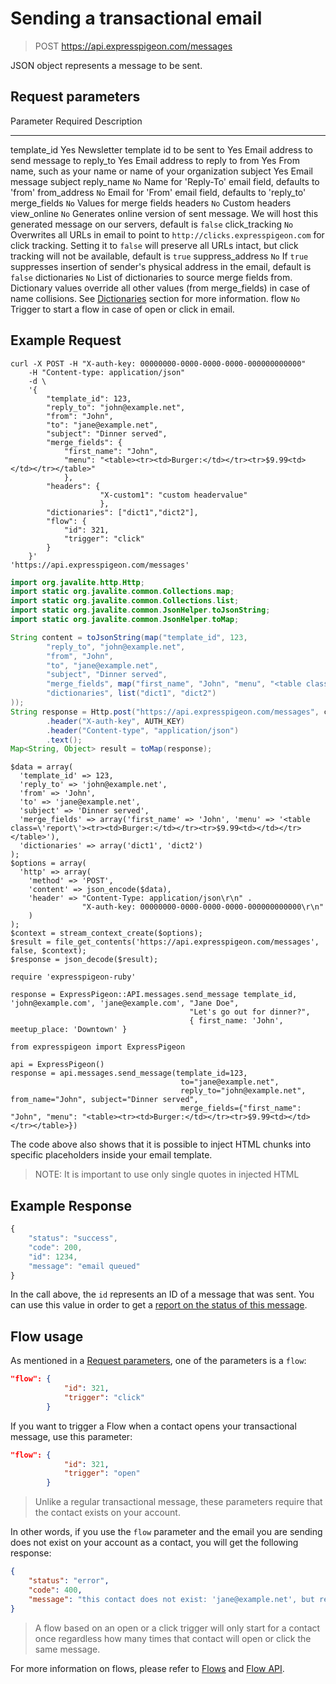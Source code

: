 
# Sending a transactional email

> POST https://api.expresspigeon.com/messages

JSON object represents a message to be sent.

## Request parameters

Parameter          Required               Description
-------------      --------------------   --------------------------------
template_id        Yes                    Newsletter template id to be sent
to                 Yes                    Email address to send message to
reply_to           Yes                    Email address to reply to
from               Yes                    From name, such as your name or name of your organization
subject            Yes                    Email message subject
reply_name         `No`                   Name for 'Reply-To' email field, defaults to 'from'
from_address       `No`                   Email for 'From' email field, defaults to 'reply_to'
merge_fields       `No`                   Values for merge fields
headers            `No`                   Custom headers
view_online        `No`                   Generates online version of sent message. We will host this generated message on our servers, default is `false`
click_tracking     `No`                   Overwrites all URLs in email to point to `http://clicks.expresspigeon.com` for click tracking. Setting it to `false` will preserve all URLs intact, but click tracking will not be available, default is `true`
suppress_address   `No`                   If `true` suppresses insertion of sender's physical address in the email, default is `false`
dictionaries       `No`                   List of dictionaries to source merge fields from. Dictionary values override all other values (from merge_fields) in case of name collisions. See [Dictionaries](/kb/dictionaries) section for more information.
flow               `No`                   Trigger to start a flow in case of open or click in email.

## Example Request

<div class="tab-content">

<div role="tabpanel" data-language="curl" class="tab-pane active">

~~~~ {.prettyprint .numberLines}
curl -X POST -H "X-auth-key: 00000000-0000-0000-0000-000000000000"
    -H "Content-type: application/json"
    -d \
    '{
        "template_id": 123,
        "reply_to": "john@example.net",
        "from": "John",
        "to": "jane@example.net",
        "subject": "Dinner served",
        "merge_fields": {
            "first_name": "John",
            "menu": "<table><tr><td>Burger:</td></tr><tr>$9.99<td></td></tr></table>"
            },
        "headers": {
                    "X-custom1": "custom headervalue"
                    },
        "dictionaries": ["dict1","dict2"],
        "flow": {
            "id": 321, 
            "trigger": "click"
        }
    }'
'https://api.expresspigeon.com/messages'
~~~~

</div>

<div role="tabpanel" data-language="java" class="tab-pane">

~~~~ {.java .numberLines}
import org.javalite.http.Http;
import static org.javalite.common.Collections.map;
import static org.javalite.common.Collections.list;
import static org.javalite.common.JsonHelper.toJsonString;
import static org.javalite.common.JsonHelper.toMap;

String content = toJsonString(map("template_id", 123,
        "reply_to", "john@example.net",
        "from", "John",
        "to", "jane@example.net",
        "subject", "Dinner served",
        "merge_fields", map("first_name", "John", "menu", "<table class='report'><tr><td>Burger:</td></tr><tr>$9.99<td></td></tr></table>"),
        "dictionaries", list("dict1", "dict2")
));
String response = Http.post("https://api.expresspigeon.com/messages", content)
        .header("X-auth-key", AUTH_KEY)
        .header("Content-type", "application/json")
        .text();
Map<String, Object> result = toMap(response);
~~~~

</div>

<div role="tabpanel" data-language="php" class="tab-pane">

~~~~ {.php .numberLines}
$data = array(
  'template_id' => 123,
  'reply_to' => 'john@example.net',
  'from' => 'John',
  'to' => 'jane@example.net',
  'subject' => 'Dinner served',
  'merge_fields' => array('first_name' => 'John', 'menu' => '<table class=\'report\'><tr><td>Burger:</td></tr><tr>$9.99<td></td></tr></table>'),
  'dictionaries' => array('dict1', 'dict2')
);
$options = array(
  'http' => array(
    'method' => 'POST',
    'content' => json_encode($data),
    'header' => "Content-Type: application/json\r\n" .
                "X-auth-key: 00000000-0000-0000-0000-000000000000\r\n"
    )
);
$context = stream_context_create($options);
$result = file_get_contents('https://api.expresspigeon.com/messages', false, $context);
$response = json_decode($result);
~~~~

</div>

<div role="tabpanel" data-language="ruby" class="tab-pane">

~~~~ {.ruby .numberLines}
require 'expresspigeon-ruby'

response = ExpressPigeon::API.messages.send_message template_id, 'john@example.com', 'jane@example.com', "Jane Doe",  
                                        "Let's go out for dinner?", 
                                        { first_name: 'John', meetup_place: 'Downtown' }
~~~~

</div>

<div role="tabpanel" data-language="python" class="tab-pane">

~~~~ {.python .numberLines}
from expresspigeon import ExpressPigeon

api = ExpressPigeon()
response = api.messages.send_message(template_id=123,
                                      to="jane@example.net",
                                      reply_to="john@example.net", from_name="John", subject="Dinner served",
                                      merge_fields={"first_name": "John", "menu": "<table><tr><td>Burger:</td></tr><tr>$9.99<td></td></tr></table>})
~~~~

</div>

</div>

 The code above also shows that it is possible to inject HTML chunks into specific placeholders inside your email template.

> NOTE: It is important to use only single quotes in injected HTML

## Example Response

~~~~ {.js .numberLines}
{
    "status": "success",
    "code": 200,
    "id": 1234,
    "message": "email queued"
}
~~~~

In the call above, the `id` represents an ID of a message that was sent.
You can use this value in order to get a [report on the status of this message](transactional-reporting-for-single-message).


## Flow usage 

As mentioned in a [Request parameters](transactional-send#request-parameters), one of the parameters is a `flow`:
 

```json
"flow": {
            "id": 321, 
            "trigger": "click"
        }
```


If you want to trigger a Flow when a contact opens your transactional message, use this parameter:

```json
"flow": {
            "id": 321, 
            "trigger": "open"
        }
```
 
 
> Unlike a regular transactional message, these parameters require that the contact exists on your account. 

In other words, if you use the `flow` parameter and the email you are sending does not exist on your account as a
contact, you will get the following response: 

```json
{
    "status": "error",
    "code": 400,
    "message": "this contact does not exist: 'jane@example.net', but required to trigger a flow" 
}
```
 
 
> A flow based on an open or a click trigger  will only start for a contact once regardless 
how many times that contact will open or click the same message.  
 
For more information on flows, please refer to [Flows](Automation#flows) and [Flow API](flows-api). 

 